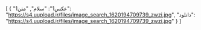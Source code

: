 [
  {
    "عکس1": "سلام",
    "متن1": "https://s4.uupload.ir/files/image_search_1620194709739_zwzi.jpg",
    "دانلود": "https://s4.uupload.ir/files/image_search_1620194709739_zwzi.jpg"
  }
]
